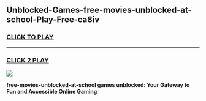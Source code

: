 
## Unblocked-Games-free-movies-unblocked-at-school-Play-Free-ca8iv
<h3>
<a href="https://premium76.site?title=free-movies-unblocked-at-school&ref=20M">CLICK TO PLAY</a></h3>
<hr>

<h3>
<a href="https://premium76.site?title=free-movies-unblocked-at-school&ref=20M">CLICK 2 PLAY</a>
  
</h3>

<a href="https://premium76.site?title=free-movies-unblocked-at-school&ref=19M"><img src="https://clearcache.store/games.png"></a>


**free-movies-unblocked-at-school games unblocked: Your Gateway to Fun and Accessible Online Gaming**
